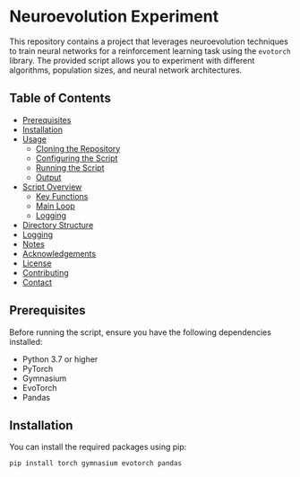 # Neuroevolution Experiment

This repository contains a project that leverages neuroevolution techniques to train neural networks for a reinforcement learning task using the `evotorch` library. The provided script allows you to experiment with different algorithms, population sizes, and neural network architectures.

## Table of Contents

- [Prerequisites](#prerequisites)
- [Installation](#installation)
- [Usage](#usage)
  - [Cloning the Repository](#cloning-the-repository)
  - [Configuring the Script](#configuring-the-script)
  - [Running the Script](#running-the-script)
  - [Output](#output)
- [Script Overview](#script-overview)
  - [Key Functions](#key-functions)
  - [Main Loop](#main-loop)
  - [Logging](#logging)
- [Directory Structure](#directory-structure)
- [Logging](#logging)
- [Notes](#notes)
- [Acknowledgements](#acknowledgements)
- [License](#license)
- [Contributing](#contributing)
- [Contact](#contact)

## Prerequisites

Before running the script, ensure you have the following dependencies installed:

- Python 3.7 or higher
- PyTorch
- Gymnasium
- EvoTorch
- Pandas

## Installation

You can install the required packages using pip:

```bash
pip install torch gymnasium evotorch pandas
